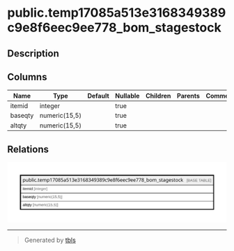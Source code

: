 # public.temp17085a513e3168349389c9e8f6eec9ee778_bom_stagestock

## Description

## Columns

| Name | Type | Default | Nullable | Children | Parents | Comment |
| ---- | ---- | ------- | -------- | -------- | ------- | ------- |
| itemid | integer |  | true |  |  |  |
| baseqty | numeric(15,5) |  | true |  |  |  |
| altqty | numeric(15,5) |  | true |  |  |  |

## Relations

![er](public.temp17085a513e3168349389c9e8f6eec9ee778_bom_stagestock.svg)

---

> Generated by [tbls](https://github.com/k1LoW/tbls)
